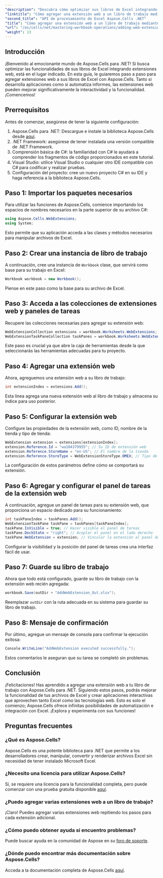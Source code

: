 ```yaml
---
"description": "Descubra cómo optimizar sus libros de Excel integrando extensiones web con Aspose.Cells para .NET. Este tutorial paso a paso cubre los prerrequisitos y un ejemplo de código detallado."
"linktitle": "Cómo agregar una extensión web a un libro de trabajo mediante Aspose.Cells"
"second_title": "API de procesamiento de Excel Aspose.Cells .NET"
"title": "Cómo agregar una extensión web a un libro de trabajo mediante Aspose.Cells"
"url": "/es/cells/net/mastering-workbook-operations/adding-web-extension/"
"weight": 13
---
```


## Introducción

¡Bienvenido al emocionante mundo de Aspose.Cells para .NET! Si busca optimizar las funcionalidades de sus libros de Excel integrando extensiones web, está en el lugar indicado. En esta guía, le guiaremos paso a paso para agregar extensiones web a sus libros de Excel con Aspose.Cells. Tanto si desarrolla aplicaciones como si automatiza informes, las extensiones web pueden mejorar significativamente la interactividad y la funcionalidad. ¡Comencemos!

## Prerrequisitos

Antes de comenzar, asegúrese de tener la siguiente configuración:

1. Aspose.Cells para .NET: Descargue e instale la biblioteca Aspose.Cells desde [aquí](https://releases.aspose.com/cells/net/).
2. .NET Framework: asegúrese de tener instalada una versión compatible de .NET Framework.
3. Comprensión básica de C#: la familiaridad con C# le ayudará a comprender los fragmentos de código proporcionados en este tutorial.
4. Visual Studio: utilice Visual Studio o cualquier otro IDE compatible con C# para codificar y realizar pruebas.
5. Configuración del proyecto: cree un nuevo proyecto C# en su IDE y haga referencia a la biblioteca Aspose.Cells.

## Paso 1: Importar los paquetes necesarios

Para utilizar las funciones de Aspose.Cells, comience importando los espacios de nombres necesarios en la parte superior de su archivo C#:

```csharp
using Aspose.Cells.WebExtensions;
using System;
```

Esto permite que su aplicación acceda a las clases y métodos necesarios para manipular archivos de Excel.

## Paso 2: Crear una instancia de libro de trabajo

A continuación, cree una instancia de `Workbook` clase, que servirá como base para su trabajo en Excel:

```csharp
Workbook workbook = new Workbook();
```

Piense en este paso como la base para su archivo de Excel.

## Paso 3: Acceda a las colecciones de extensiones web y paneles de tareas

Recupere las colecciones necesarias para agregar su extensión web:

```csharp
WebExtensionCollection extensions = workbook.Worksheets.WebExtensions;
WebExtensionTaskPaneCollection taskPanes = workbook.Worksheets.WebExtensionTaskPanes;
```

Este paso es crucial ya que abre la caja de herramientas desde la que seleccionarás las herramientas adecuadas para tu proyecto.

## Paso 4: Agregar una extensión web

Ahora, agreguemos una extensión web a su libro de trabajo:

```csharp
int extensionIndex = extensions.Add();
```

Esta línea agrega una nueva extensión web al libro de trabajo y almacena su índice para uso posterior.

## Paso 5: Configurar la extensión web

Configure las propiedades de la extensión web, como ID, nombre de la tienda y tipo de tienda:

```csharp
WebExtension extension = extensions[extensionIndex];
extension.Reference.Id = "wa104379955"; // Su ID de extensión web
extension.Reference.StoreName = "en-US"; // El nombre de la tienda
extension.Reference.StoreType = WebExtensionStoreType.OMEX; // Tipo de tienda
```

La configuración de estos parámetros define cómo se comportará su extensión.

## Paso 6: Agregar y configurar el panel de tareas de la extensión web

A continuación, agregue un panel de tareas para su extensión web, que proporciona un espacio dedicado para su funcionamiento:

```csharp
int taskPaneIndex = taskPanes.Add();
WebExtensionTaskPane taskPane = taskPanes[taskPaneIndex];
taskPane.IsVisible = true; // Hacer visible el panel de tareas
taskPane.DockState = "right"; // Acoplar el panel en el lado derecho
taskPane.WebExtension = extension; // Vincular la extensión al panel de tareas
```

Configurar la visibilidad y la posición del panel de tareas crea una interfaz fácil de usar.

## Paso 7: Guarde su libro de trabajo

Ahora que todo está configurado, guarde su libro de trabajo con la extensión web recién agregada:

```csharp
workbook.Save(outDir + "AddWebExtension_Out.xlsx");
```

Reemplazar `outDir` con la ruta adecuada en su sistema para guardar su libro de trabajo.

## Paso 8: Mensaje de confirmación

Por último, agregue un mensaje de consola para confirmar la ejecución exitosa:

```csharp
Console.WriteLine("AddWebExtension executed successfully.");
```

Estos comentarios le aseguran que su tarea se completó sin problemas.

## Conclusión

¡Felicitaciones! Has aprendido a agregar una extensión web a tu libro de trabajo con Aspose.Cells para .NET. Siguiendo estos pasos, podrás mejorar la funcionalidad de tus archivos de Excel y crear aplicaciones interactivas que aprovechen tanto Excel como las tecnologías web. Esto es solo el comienzo; Aspose.Cells ofrece infinitas posibilidades de automatización e integración con Excel. ¡Explora y experimenta con sus funciones!

## Preguntas frecuentes

### ¿Qué es Aspose.Cells?
Aspose.Cells es una potente biblioteca para .NET que permite a los desarrolladores crear, manipular, convertir y renderizar archivos Excel sin necesidad de tener instalado Microsoft Excel.

### ¿Necesito una licencia para utilizar Aspose.Cells?
Sí, se requiere una licencia para la funcionalidad completa, pero puede comenzar con una prueba gratuita disponible [aquí](https://releases.aspose.com/).

### ¿Puedo agregar varias extensiones web a un libro de trabajo?
¡Claro! Puedes agregar varias extensiones web repitiendo los pasos para cada extensión adicional.

### ¿Cómo puedo obtener ayuda si encuentro problemas?
Puede buscar ayuda en la comunidad de Aspose en su [foro de soporte](https://forum.aspose.com/c/cells/9).

### ¿Dónde puedo encontrar más documentación sobre Aspose.Cells?
Acceda a la documentación completa de Aspose.Cells [aquí](https://reference.aspose.com/cells/net/).